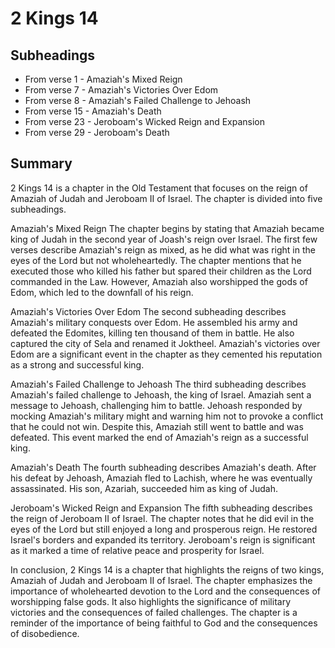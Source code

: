 # 2 Kings 14

## Subheadings

* From verse 1 - Amaziah's Mixed Reign
* From verse 7 - Amaziah's Victories Over Edom
* From verse 8 - Amaziah's Failed Challenge to Jehoash
* From verse 15 - Amaziah's Death
* From verse 23 - Jeroboam's Wicked Reign and Expansion
* From verse 29 - Jeroboam's Death

## Summary

2 Kings 14 is a chapter in the Old Testament that focuses on the reign of Amaziah of Judah and Jeroboam II of Israel. The chapter is divided into five subheadings.

Amaziah's Mixed Reign
The chapter begins by stating that Amaziah became king of Judah in the second year of Joash's reign over Israel. The first few verses describe Amaziah's reign as mixed, as he did what was right in the eyes of the Lord but not wholeheartedly. The chapter mentions that he executed those who killed his father but spared their children as the Lord commanded in the Law. However, Amaziah also worshipped the gods of Edom, which led to the downfall of his reign.

Amaziah's Victories Over Edom
The second subheading describes Amaziah's military conquests over Edom. He assembled his army and defeated the Edomites, killing ten thousand of them in battle. He also captured the city of Sela and renamed it Joktheel. Amaziah's victories over Edom are a significant event in the chapter as they cemented his reputation as a strong and successful king.

Amaziah's Failed Challenge to Jehoash
The third subheading describes Amaziah's failed challenge to Jehoash, the king of Israel. Amaziah sent a message to Jehoash, challenging him to battle. Jehoash responded by mocking Amaziah's military might and warning him not to provoke a conflict that he could not win. Despite this, Amaziah still went to battle and was defeated. This event marked the end of Amaziah's reign as a successful king.

Amaziah's Death
The fourth subheading describes Amaziah's death. After his defeat by Jehoash, Amaziah fled to Lachish, where he was eventually assassinated. His son, Azariah, succeeded him as king of Judah.

Jeroboam's Wicked Reign and Expansion
The fifth subheading describes the reign of Jeroboam II of Israel. The chapter notes that he did evil in the eyes of the Lord but still enjoyed a long and prosperous reign. He restored Israel's borders and expanded its territory. Jeroboam's reign is significant as it marked a time of relative peace and prosperity for Israel.

In conclusion, 2 Kings 14 is a chapter that highlights the reigns of two kings, Amaziah of Judah and Jeroboam II of Israel. The chapter emphasizes the importance of wholehearted devotion to the Lord and the consequences of worshipping false gods. It also highlights the significance of military victories and the consequences of failed challenges. The chapter is a reminder of the importance of being faithful to God and the consequences of disobedience.